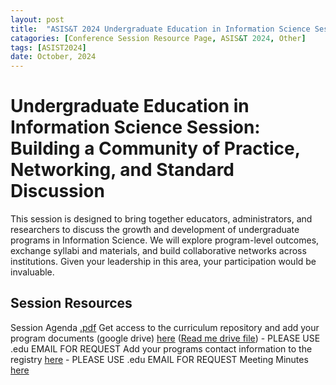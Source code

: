 ```yaml
---
layout: post
title:  "ASIS&T 2024 Undergraduate Education in Information Science Session: Building a Community of Practice, Networking, and Standard Discussion"
catagories: [Conference Session Resource Page, ASIS&T 2024, Other]
tags: [ASIST2024]
date: October, 2024
---
```

# Undergraduate Education in Information Science Session: Building a Community of Practice, Networking, and Standard Discussion

This session is designed to bring together educators, administrators, and researchers to discuss the growth and development of undergraduate programs in Information Science. We will explore program-level outcomes, exchange syllabi and materials, and build collaborative networks across institutions. Given your leadership in this area, your participation would be invaluable.

## Session Resources
Session Agenda  [.pdf]()
Get access to the curriculum repository and add your program documents (google drive) [here]() \([Read me drive file]()) - PLEASE USE .edu EMAIL FOR REQUEST
Add your programs contact information to the registry [here]() - PLEASE USE .edu EMAIL FOR REQUEST
Meeting Minutes [here]()